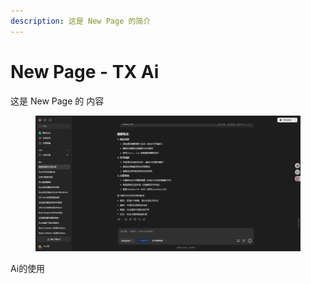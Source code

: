 ```yaml
---
description: 这是 New Page 的简介
---
```


# New Page - TX Ai

这是 New Page 的 内容



<figure><img src=".gitbook/assets/image (1).png" alt="" width="563"><figcaption></figcaption></figure>

Ai的使用
